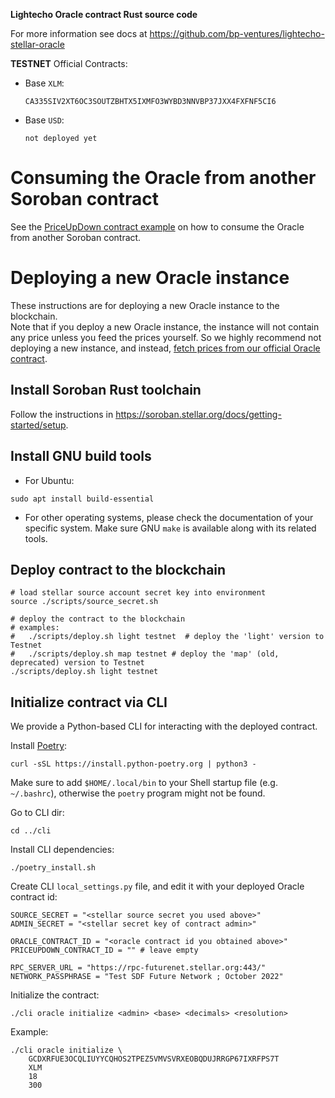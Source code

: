 **Lightecho Oracle contract Rust source code**

For more information see docs at https://github.com/bp-ventures/lightecho-stellar-oracle

**TESTNET** Official Contracts:

- Base `XLM`:
  ```
  CA335SIV2XT6OC3SOUTZBHTX5IXMFO3WYBD3NNVBP37JXX4FXFNF5CI6
  ```
- Base `USD`:
  ```
  not deployed yet
  ```

# Consuming the Oracle from another Soroban contract

See the [PriceUpDown contract example](../examples/price_up_down) on how to consume the Oracle from another
Soroban contract.

# Deploying a new Oracle instance

These instructions are for deploying a new Oracle instance to the blockchain.  
Note that if you deploy a new Oracle instance, the instance will not contain
any price unless you feed the prices yourself. So we highly recommend not
deploying a new instance, and instead, [fetch prices from our official Oracle contract](#fetching-prices-from-the-oracle).

## Install Soroban Rust toolchain

Follow the instructions in https://soroban.stellar.org/docs/getting-started/setup.

## Install GNU build tools

- For Ubuntu:

```
sudo apt install build-essential
```

- For other operating systems, please check the documentation of your specific system.
  Make sure GNU `make` is available along with its related tools.

## Deploy contract to the blockchain

```
# load stellar source account secret key into environment
source ./scripts/source_secret.sh

# deploy the contract to the blockchain
# examples:
#   ./scripts/deploy.sh light testnet  # deploy the 'light' version to Testnet
#   ./scripts/deploy.sh map testnet # deploy the 'map' (old, deprecated) version to Testnet
./scripts/deploy.sh light testnet
```

## Initialize contract via CLI

We provide a Python-based CLI for interacting with the deployed contract.

Install [Poetry](https://python-poetry.org/):

```
curl -sSL https://install.python-poetry.org | python3 -
```

Make sure to add `$HOME/.local/bin` to your Shell startup file (e.g. `~/.bashrc`),
otherwise the `poetry` program might not be found.

Go to CLI dir:

```
cd ../cli
```

Install CLI dependencies:

```
./poetry_install.sh
```

Create CLI `local_settings.py` file, and edit it with your deployed Oracle contract id:

```
SOURCE_SECRET = "<stellar source secret you used above>"
ADMIN_SECRET = "<stellar secret key of contract admin>"

ORACLE_CONTRACT_ID = "<oracle contract id you obtained above>"
PRICEUPDOWN_CONTRACT_ID = "" # leave empty

RPC_SERVER_URL = "https://rpc-futurenet.stellar.org:443/"
NETWORK_PASSPHRASE = "Test SDF Future Network ; October 2022"
```

Initialize the contract:

```
./cli oracle initialize <admin> <base> <decimals> <resolution>
```

Example:

```
./cli oracle initialize \
    GCDXRFUE3OCQLIUYYCQHOS2TPEZ5VMVSVRXEOBQDUJRRGP67IXRFPS7T
    XLM
    18
    300
```
